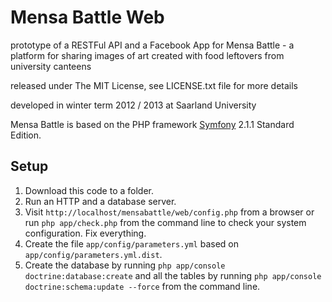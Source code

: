 # Mensa Battle Web
prototype of a RESTFul API and a Facebook App for Mensa Battle - a platform for sharing images of art created with food leftovers from university canteens

released under The MIT License, see LICENSE.txt file for more details

developed in winter term 2012 / 2013 at Saarland University

Mensa Battle is based on the PHP framework [Symfony](https://symfony.com/) 2.1.1 Standard Edition.

## Setup
1. Download this code to a folder.
2. Run an HTTP and a database server.
3. Visit `http://localhost/mensabattle/web/config.php` from a browser or run `php app/check.php` from the command line to check your system configuration.
Fix everything.
4. Create the file `app/config/parameters.yml` based on `app/config/parameters.yml.dist`.
5. Create the database by running `php app/console doctrine:database:create` and all the tables by running `php app/console doctrine:schema:update --force` from the command line.

